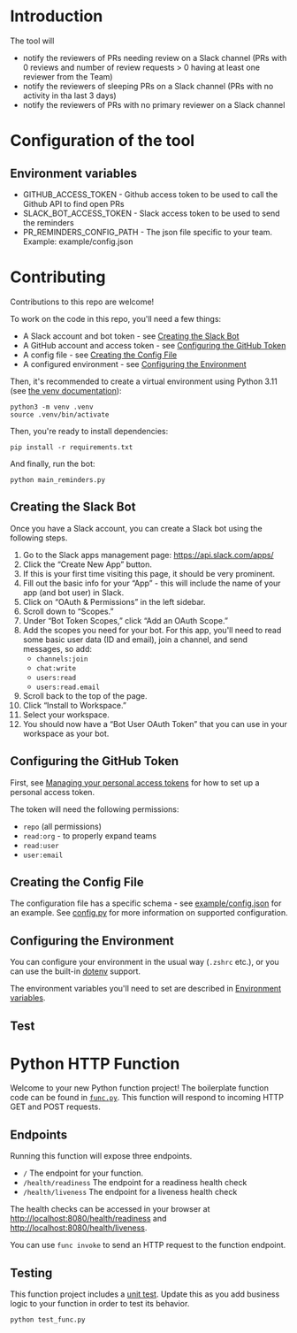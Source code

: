 # Introduction
The tool will
* notify the reviewers of PRs needing review on a Slack channel (PRs with 0 reviews and number of review requests > 0
having at least one reviewer from the Team)
* notify the reviewers of sleeping PRs on a Slack channel (PRs with no activity in tha last 3 days)
* notify the reviewers of PRs with no primary reviewer on a Slack channel

# Configuration of the tool
## Environment variables
* GITHUB_ACCESS_TOKEN - Github access token to be used to call the Github API to find open PRs
* SLACK_BOT_ACCESS_TOKEN - Slack access token to be used to send the reminders
* PR_REMINDERS_CONFIG_PATH - The json file specific to your team. Example: example/config.json

# Contributing

Contributions to this repo are welcome!

To work on the code in this repo, you'll need a few things:

- A Slack account and bot token - see [Creating the Slack Bot](#creating-the-slack-bot)
- A GitHub account and access token - see [Configuring the GitHub Token](#configuring-the-github-token)
- A config file - see [Creating the Config File](#creating-the-config-file)
- A configured environment - see [Configuring the Environment](#configuring-the-environment)

Then, it's recommended to create a virtual environment using Python 3.11 (see [the venv documentation](https://docs.python.org/3/library/venv.html)):
```
python3 -m venv .venv
source .venv/bin/activate
```

Then, you're ready to install dependencies:
```
pip install -r requirements.txt
```

And finally, run the bot:
```
python main_reminders.py
```

## Creating the Slack Bot

Once you have a Slack account, you can create a Slack bot using the following steps.

1. Go to the Slack apps management page: https://api.slack.com/apps/
2. Click the “Create New App” button.
3. If this is your first time visiting this page, it should be very prominent.
4. Fill out the basic info for your “App” - this will include the name of your app (and bot user) in Slack.
5. Click on “OAuth & Permissions” in the left sidebar.
6. Scroll down to “Scopes.”
7. Under “Bot Token Scopes,” click “Add an OAuth Scope.”
8. Add the scopes you need for your bot. For this app, you'll need to read some basic user data (ID and email), join a channel, and send messages, so add:
    - `channels:join`
    - `chat:write`
    - `users:read`
    - `users:read.email`
9. Scroll back to the top of the page.
10. Click “Install to Workspace.”
11. Select your workspace.
12. You should now have a “Bot User OAuth Token” that you can use in your workspace as your bot.

## Configuring the GitHub Token

First, see [Managing your personal access tokens](https://docs.github.com/en/authentication/keeping-your-account-and-data-secure/managing-your-personal-access-tokens) for how to set up a personal access token.

The token will need the following permissions:
- `repo` (all permissions)
- `read:org` - to properly expand teams
- `read:user`
- `user:email`

## Creating the Config File

The configuration file has a specific schema - see [example/config.json](/example/config.json) for an example. See [config.py](/config.py) for more information on supported configuration.

## Configuring the Environment

You can configure your environment in the usual way (`.zshrc` etc.), or you can use the built-in [dotenv](https://pypi.org/project/python-dotenv/) support.

The environment variables you'll need to set are described in [Environment variables](#environment-variables).

## Test

# Python HTTP Function

Welcome to your new Python function project! The boilerplate function
code can be found in [`func.py`](./func.py). This function will respond
to incoming HTTP GET and POST requests.

## Endpoints

Running this function will expose three endpoints.

  * `/` The endpoint for your function.
  * `/health/readiness` The endpoint for a readiness health check
  * `/health/liveness` The endpoint for a liveness health check

The health checks can be accessed in your browser at
[http://localhost:8080/health/readiness]() and
[http://localhost:8080/health/liveness]().

You can use `func invoke` to send an HTTP request to the function endpoint.


## Testing

This function project includes a [unit test](./test_func.py). Update this
as you add business logic to your function in order to test its behavior.

```console
python test_func.py
```
